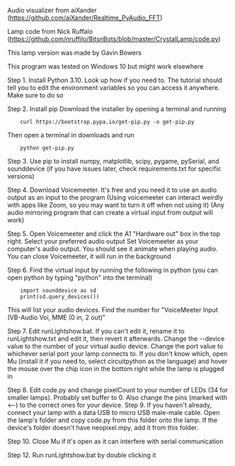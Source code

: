 
Audio visualizer from aiXander (https://github.com/aiXander/Realtime_PyAudio_FFT)

Lamp code from Nick Ruffalo (https://github.com/nruffilo/BitsnBots/blob/master/CrystalLamp/code.py)

This lamp version was made by Gavin Bowers

This program was tested on Windows 10 but might work elsewhere

Step 1. 
	Install Python 3.10. Look up how if you need to. The tutorial should tell you to edit the environment variables so you can access it anywhere. Make sure to do so

Step 2. 
	Install pip
	Download the installer by opening a terminal and running
		
		curl https://bootstrap.pypa.io/get-pip.py -o get-pip.py

Then open a terminal in downloads and run
	
		python get-pip.py

Step 3. 
	Use pip to install numpy, matplotlib, scipy, pygame, pySerial, and sounddevice 
	(if you have issues later, check requirements.txt for specific versions)

Step 4.
	Download Voicemeeter. It's free and you need it to use an audio output as an input to the program 
	(Using voicemeeter can interact weirdly with apps like Zoom, so you may want to turn it off when not using it)
	(Any audio mirroring program that can create a virtual input from output will work)

Step 5. 
	Open Voicemeeter and click the A1 "Hardware out" box in the top right. Select your preferred audio output 
	Set Voicemeeter as your computer's audio output. You should see it animate when playing audio. You can close Voicemeeter, it will run in the background

Step 6.
	Find the virtual input by running the following in python (you can open python by typing "python" into the terminal)
		
		import sounddevice as sd
		print(sd.query_devices())

This will list your audio devices. Find the number for "VoiceMeeter Input (VB-Audio Voi, MME (0 in, 2 out)"

Step 7. 
	Edit runLightshow.bat. If you can't edit it, rename it to runLightshow.txt and edit it, then revert it afterwards.
	Change the --device value to the number of your virtual audio device.
	Change the port value to whichever serial port your lamp connects to.
	If you don't know which, open Mu (install it if you need to, select circuitpython as the language) and hover the mouse over the chip icon in the bottom right while the lamp is plugged in
	

Step 8.
	Edit code.py and change pixelCount to your number of LEDs (34 for smaller lamps). Probably set buffer to 0. Also change the pins (marked with <--) to the 	  correct ones for your device.
Step 9. 
	If you haven't already, connect your lamp with a data USB to micro USB male-male cable. Open the lamp's folder and copy code.py from this folder onto the lamp.
	If the device's folder doesn't have neopixel.mpy, add it from this folder.

Step 10.
	Close Mu if it's open as it can interfere with serial communication

Step 12. 
	Run runLightshow.bat by double clicking it
